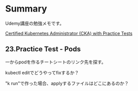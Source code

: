 # Summary

Udemy講座の勉強メモです。

[Certified Kubernetes Administrator (CKA) with Practice Tests](https://www.udemy.com/course/certified-kubernetes-administrator-with-practice-tests/)


## 23.Practice Test - Pods
一からpodを作るチートシートのリンク先を探す。

kubectl editでどうやってfixするか？


"k run"で作った場合、applyするファイルはどこにあるのか？
